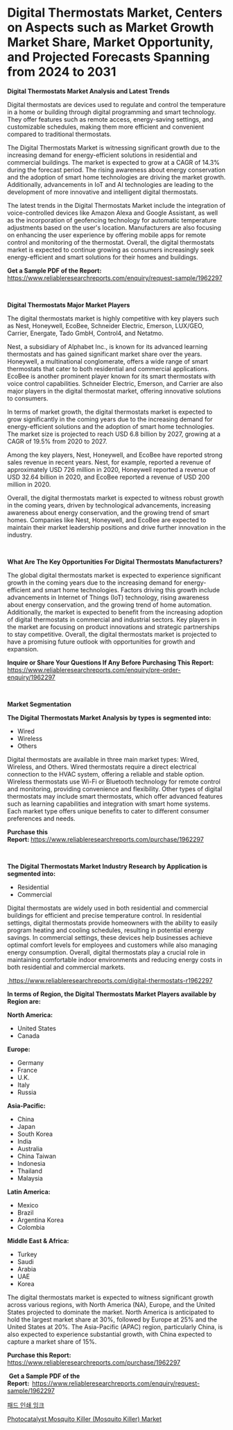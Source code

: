<p><h1>Digital Thermostats Market, Centers on Aspects such as Market Growth Market Share, Market Opportunity, and Projected Forecasts Spanning from 2024 to 2031</h1></p><p><strong>Digital Thermostats Market Analysis and Latest Trends</strong></p>
<p><p>Digital thermostats are devices used to regulate and control the temperature in a home or building through digital programming and smart technology. They offer features such as remote access, energy-saving settings, and customizable schedules, making them more efficient and convenient compared to traditional thermostats.</p><p>The Digital Thermostats Market is witnessing significant growth due to the increasing demand for energy-efficient solutions in residential and commercial buildings. The market is expected to grow at a CAGR of 14.3% during the forecast period. The rising awareness about energy conservation and the adoption of smart home technologies are driving the market growth. Additionally, advancements in IoT and AI technologies are leading to the development of more innovative and intelligent digital thermostats.</p><p>The latest trends in the Digital Thermostats Market include the integration of voice-controlled devices like Amazon Alexa and Google Assistant, as well as the incorporation of geofencing technology for automatic temperature adjustments based on the user's location. Manufacturers are also focusing on enhancing the user experience by offering mobile apps for remote control and monitoring of the thermostat. Overall, the digital thermostats market is expected to continue growing as consumers increasingly seek energy-efficient and smart solutions for their homes and buildings.</p></p>
<p><strong>Get a Sample PDF of the Report:&nbsp;</strong> <a href="https://www.reliableresearchreports.com/enquiry/request-sample/1962297">https://www.reliableresearchreports.com/enquiry/request-sample/1962297</a></p>
<p>&nbsp;</p>
<p><strong>Digital Thermostats Major Market Players</strong></p>
<p><p>The digital thermostats market is highly competitive with key players such as Nest, Honeywell, EcoBee, Schneider Electric, Emerson, LUX/GEO, Carrier, Energate, Tado GmbH, Control4, and Netatmo. </p><p>Nest, a subsidiary of Alphabet Inc., is known for its advanced learning thermostats and has gained significant market share over the years. Honeywell, a multinational conglomerate, offers a wide range of smart thermostats that cater to both residential and commercial applications. EcoBee is another prominent player known for its smart thermostats with voice control capabilities. Schneider Electric, Emerson, and Carrier are also major players in the digital thermostat market, offering innovative solutions to consumers.</p><p>In terms of market growth, the digital thermostats market is expected to grow significantly in the coming years due to the increasing demand for energy-efficient solutions and the adoption of smart home technologies. The market size is projected to reach USD 6.8 billion by 2027, growing at a CAGR of 19.5% from 2020 to 2027.</p><p>Among the key players, Nest, Honeywell, and EcoBee have reported strong sales revenue in recent years. Nest, for example, reported a revenue of approximately USD 726 million in 2020, Honeywell reported a revenue of USD 32.64 billion in 2020, and EcoBee reported a revenue of USD 200 million in 2020.</p><p>Overall, the digital thermostats market is expected to witness robust growth in the coming years, driven by technological advancements, increasing awareness about energy conservation, and the growing trend of smart homes. Companies like Nest, Honeywell, and EcoBee are expected to maintain their market leadership positions and drive further innovation in the industry.</p></p>
<p>&nbsp;</p>
<p><strong>What Are The Key Opportunities For Digital Thermostats Manufacturers?</strong></p>
<p><p>The global digital thermostats market is expected to experience significant growth in the coming years due to the increasing demand for energy-efficient and smart home technologies. Factors driving this growth include advancements in Internet of Things (IoT) technology, rising awareness about energy conservation, and the growing trend of home automation. Additionally, the market is expected to benefit from the increasing adoption of digital thermostats in commercial and industrial sectors. Key players in the market are focusing on product innovations and strategic partnerships to stay competitive. Overall, the digital thermostats market is projected to have a promising future outlook with opportunities for growth and expansion.</p></p>
<p><strong>Inquire or Share Your Questions If Any Before Purchasing This Report:</strong> <a href="https://www.reliableresearchreports.com/enquiry/pre-order-enquiry/1962297">https://www.reliableresearchreports.com/enquiry/pre-order-enquiry/1962297</a></p>
<p>&nbsp;</p>
<p><strong>Market Segmentation</strong></p>
<p><strong>The Digital Thermostats Market Analysis by types is segmented into:</strong></p>
<p><ul><li>Wired</li><li>Wireless</li><li>Others</li></ul></p>
<p><p>Digital thermostats are available in three main market types: Wired, Wireless, and Others. Wired thermostats require a direct electrical connection to the HVAC system, offering a reliable and stable option. Wireless thermostats use Wi-Fi or Bluetooth technology for remote control and monitoring, providing convenience and flexibility. Other types of digital thermostats may include smart thermostats, which offer advanced features such as learning capabilities and integration with smart home systems. Each market type offers unique benefits to cater to different consumer preferences and needs.</p></p>
<p><strong>Purchase this Report:&nbsp;</strong><a href="https://www.reliableresearchreports.com/purchase/1962297">https://www.reliableresearchreports.com/purchase/1962297</a></p>
<p>&nbsp;</p>
<p><strong>The Digital Thermostats Market Industry Research by Application is segmented into:</strong></p>
<p><ul><li>Residential</li><li>Commercial</li></ul></p>
<p><p>Digital thermostats are widely used in both residential and commercial buildings for efficient and precise temperature control. In residential settings, digital thermostats provide homeowners with the ability to easily program heating and cooling schedules, resulting in potential energy savings. In commercial settings, these devices help businesses achieve optimal comfort levels for employees and customers while also managing energy consumption. Overall, digital thermostats play a crucial role in maintaining comfortable indoor environments and reducing energy costs in both residential and commercial markets.</p></p>
<p><a href="https://www.reliableresearchreports.com/digital-thermostats-r1962297">&nbsp;https://www.reliableresearchreports.com/digital-thermostats-r1962297</a></p>
<p><strong>In terms of Region, the Digital Thermostats Market Players available by Region are:</strong></p>
<p>
    <p> <strong> North America: </strong>
        <ul>
            <li>United States</li>
            <li>Canada</li>
        </ul>
        </p> 
    <p> <strong> Europe: </strong>
        <ul>
            <li>Germany</li>
            <li>France</li>
            <li>U.K.</li>
            <li>Italy</li>
            <li>Russia</li>
        </ul>
        </p> 
    <p> <strong> Asia-Pacific: </strong>
        <ul>
            <li>China</li>
            <li>Japan</li>
            <li>South Korea</li>
            <li>India</li>
            <li>Australia</li>
            <li>China Taiwan</li>
            <li>Indonesia</li>
            <li>Thailand</li>
            <li>Malaysia</li>
        </ul>
        </p> 
    <p> <strong> Latin America: </strong>
        <ul>
            <li>Mexico</li>
            <li>Brazil</li>
            <li>Argentina Korea</li>
            <li>Colombia</li>
        </ul>
        </p> 
    <p> <strong> Middle East & Africa: </strong>
        <ul>
            <li>Turkey</li>
            <li>Saudi</li>
            <li>Arabia</li>
            <li>UAE</li>
            <li>Korea</li>
        </ul>
    </p>
    </p>
<p><p>The digital thermostats market is expected to witness significant growth across various regions, with North America (NA), Europe, and the United States projected to dominate the market. North America is anticipated to hold the largest market share at 30%, followed by Europe at 25% and the United States at 20%. The Asia-Pacific (APAC) region, particularly China, is also expected to experience substantial growth, with China expected to capture a market share of 15%.</p></p>
<p><strong>Purchase this Report: </strong><a href="https://www.reliableresearchreports.com/purchase/1962297">https://www.reliableresearchreports.com/purchase/1962297</a></p>
<p>&nbsp;<strong>Get a Sample PDF of the Report:&nbsp;&nbsp;</strong><a href="https://www.reliableresearchreports.com/enquiry/request-sample/1962297">https://www.reliableresearchreports.com/enquiry/request-sample/1962297</a></p>
<p><strong></strong></p>
<p><p><a href="https://github.com/iansanftyord09878/Market-Research-Report-List-2/blob/main/5240423155344.md">패드 인쇄 잉크</a></p><p><a href="https://github.com/setiawananhar13/Market-Research-Report-List-1/blob/main/photocatalyst-mosquito-killer-mosquito-killer-market.md">Photocatalyst Mosquito Killer (Mosquito Killer) Market</a></p></p>